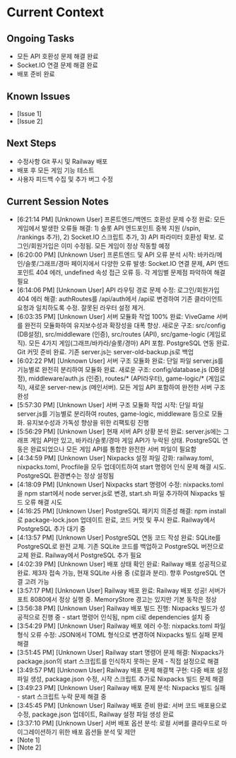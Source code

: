 # Current Context

## Ongoing Tasks

- 모든 API 호환성 문제 해결 완료
- Socket.IO 연결 문제 해결 완료
- 배포 준비 완료
## Known Issues
- [Issue 1]
- [Issue 2]

## Next Steps

- 수정사항 Git 푸시 및 Railway 배포
- 배포 후 모든 게임 기능 테스트
- 사용자 피드백 수집 및 추가 버그 수정
## Current Session Notes

- [6:21:14 PM] [Unknown User] 프론트엔드/백엔드 호환성 문제 수정 완료: 모든 게임에서 발생한 오류들 해결: 1) 슬롯 API 엔드포인트 중복 지원 (/spin, /rankings 추가), 2) Socket.IO 스크립트 추가, 3) API 파라미터 호환성 확보. 로그인/회원가입은 이미 수정됨. 모든 게임이 정상 작동할 예정
- [6:20:00 PM] [Unknown User] 프론트엔드 및 API 오류 분석 시작: 바카라/메인/슬롯/그래프/경마 페이지에서 다양한 오류 발생: Socket.IO 연결 문제, API 엔드포인트 404 에러, undefined 속성 접근 오류 등. 각 게임별 문제점 파악하여 해결 필요
- [6:14:06 PM] [Unknown User] API 라우팅 경로 문제 수정: 로그인/회원가입 404 에러 해결: authRoutes를 /api/auth에서 /api로 변경하여 기존 클라이언트 요청과 일치하도록 수정. 잘못된 라우터 설정 제거.
- [6:03:35 PM] [Unknown User] 서버 모듈화 작업 100% 완료: ViveGame 서버를 완전히 모듈화하여 유지보수성과 확장성을 대폭 향상. 새로운 구조: src/config (DB설정), src/middleware (인증), src/routes (API), src/game-logic (게임로직). 모든 4가지 게임(그래프/바카라/슬롯/경마) API 포함. PostgreSQL 연동 완료. Git 커밋 준비 완료. 기존 server.js는 server-old-backup.js로 백업
- [6:02:22 PM] [Unknown User] 서버 구조 모듈화 완료: 단일 파일 server.js를 기능별로 완전히 분리하여 모듈화 완료. 새로운 구조: config/database.js (DB설정), middleware/auth.js (인증), routes/* (API라우터), game-logic/* (게임로직), 새로운 server-new.js (메인서버). 모든 게임 API 포함하여 완전한 서버 구조 완성
- [5:57:30 PM] [Unknown User] 서버 구조 모듈화 작업 시작: 단일 파일 server.js를 기능별로 분리하여 routes, game-logic, middleware 등으로 모듈화. 유지보수성과 가독성 향상을 위한 리팩토링 진행
- [5:56:29 PM] [Unknown User] 현재 서버 API 상황 분석 완료: server.js에는 그래프 게임 API만 있고, 바카라/슬롯/경마 게임 API가 누락된 상태. PostgreSQL 연동은 완료되었으나 모든 게임 API를 통합한 완전한 서버 파일이 필요함
- [4:34:59 PM] [Unknown User] Nixpacks 설정 파일 강화: railway.toml, nixpacks.toml, Procfile을 모두 업데이트하여 start 명령어 인식 문제 해결 시도. PostgreSQL 환경변수는 정상 설정됨
- [4:18:09 PM] [Unknown User] Nixpacks start 명령어 수정: nixpacks.toml을 npm start에서 node server.js로 변경, start.sh 파일 추가하여 Nixpacks 빌드 오류 해결 시도
- [4:16:25 PM] [Unknown User] PostgreSQL 패키지 의존성 해결: npm install로 package-lock.json 업데이트 완료, 코드 커밋 및 푸시 완료. Railway에서 PostgreSQL 추가 대기 중
- [4:13:57 PM] [Unknown User] PostgreSQL 연동 코드 작성 완료: SQLite를 PostgreSQL로 완전 교체. 기존 SQLite 코드를 백업하고 PostgreSQL 버전으로 교체 완료. Railway에서 PostgreSQL 추가 필요
- [4:02:39 PM] [Unknown User] 배포 상태 확인 완료: Railway 배포 성공적으로 완료. 제3자 접속 가능, 현재 SQLite 사용 중 (로컬과 분리). 향후 PostgreSQL 연결 고려 가능
- [3:57:17 PM] [Unknown User] Railway 배포 완료: Railway 배포 성공! 서버가 포트 8080에서 정상 실행 중. MemoryStore 경고는 있지만 기본 동작은 정상
- [3:56:38 PM] [Unknown User] Railway 배포 빌드 진행: Nixpacks 빌드가 성공적으로 진행 중 - start 명령어 인식됨, npm ci로 dependencies 설치 중
- [3:54:29 PM] [Unknown User] Railway 배포 에러 수정: nixpacks.toml 파일 형식 오류 수정: JSON에서 TOML 형식으로 변경하여 Nixpacks 빌드 실패 문제 해결
- [3:51:45 PM] [Unknown User] Railway start 명령어 문제 해결: Nixpacks가 package.json의 start 스크립트를 인식하지 못하는 문제 - 직접 설정으로 해결
- [3:49:57 PM] [Unknown User] Railway 배포 문제 해결책 구현: 다중 배포 설정 파일 생성, package.json 수정, 시작 스크립트 추가로 Nixpacks 빌드 문제 해결
- [3:49:23 PM] [Unknown User] Railway 배포 문제 분석: Nixpacks 빌드 실패 - start 스크립트 누락 문제 해결 중
- [3:45:45 PM] [Unknown User] Railway 배포 준비 완료: 서버 코드 배포용으로 수정, package.json 업데이트, Railway 설정 파일 생성 완료
- [3:37:10 PM] [Unknown User] 서버 배포 옵션 분석: 로컬 서버를 클라우드로 마이그레이션하기 위한 배포 옵션들 분석 및 제안
- [Note 1]
- [Note 2]
